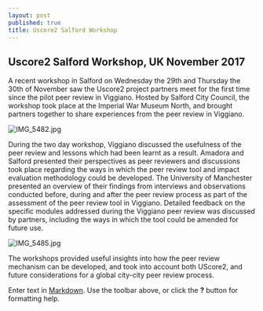 ```yaml
---
layout: post
published: true
title: Uscore2 Salford Workshop
---
```

## Uscore2 Salford Workshop, UK November 2017

A recent workshop in Salford on Wednesday the 29th and Thursday the 30th of November saw the Uscore2 project partners meet for the first time since the pilot peer review in Viggiano. Hosted by Salford City Council, the workshop took place at the Imperial War Museum North, and brought partners together to share experiences from the peer review in Viggiano.

![IMG_5482.jpg]({{site.baseurl}}/media/IMG_5482.jpg)

During the two day workshop, Viggiano discussed the usefulness of the peer review and lessons which had been learnt as a result. Amadora and Salford presented their perspectives as peer reviewers and discussions took place regarding the ways in which the peer review tool and impact evaluation methodology could be developed. The University of Manchester presented an overview of their findings from interviews and observations conducted before, during and after the peer review process as part of the assessment of the peer review tool in Viggiano. Detailed feedback on the specific modules addressed during the Viggiano peer review was discussed by partners, including the ways in which the tool could be amended for future use. 

![IMG_5485.jpg]({{site.baseurl}}/media/IMG_5485.jpg)

The workshops provided useful insights into how the peer review mechanism can be developed, and took into account both UScore2, and future considerations for a global city-city peer review process. 




Enter text in [Markdown](http://daringfireball.net/projects/markdown/). Use the toolbar above, or click the **?** button for formatting help.

